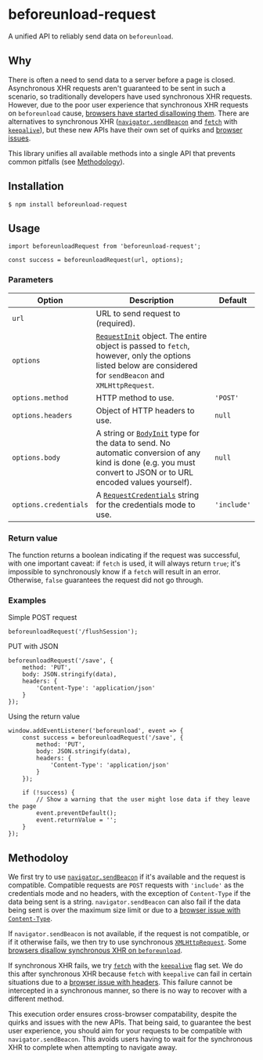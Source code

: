 # beforeunload-request

A unified API to reliably send data on `beforeunload`.

## Why

There is often a need to send data to a server before a page is closed. Asynchronous XHR requests aren't guaranteed to be sent in such a scenario, so traditionally developers have used synchronous XHR requests. However, due to the poor user experience that synchronous XHR requests on `beforeunload` cause, [browsers have started disallowing them](https://bugs.chromium.org/p/chromium/issues/detail?id=952452). There are alternatives to synchronous XHR ([`navigator.sendBeacon`](https://www.w3.org/TR/beacon/) and [`fetch`](https://fetch.spec.whatwg.org/) with [`keepalive`](https://fetch.spec.whatwg.org/#request-keepalive-flag)), but these new APIs have their own set of quirks and [browser](https://bugs.chromium.org/p/chromium/issues/detail?id=835821) [issues](https://bugs.chromium.org/p/chromium/issues/detail?id=490015).

This library unifies all available methods into a single API that prevents common pitfalls (see [Methodology](#methodoloy)).

## Installation

```
$ npm install beforeunload-request
```

## Usage

```
import beforeunloadRequest from 'beforeunload-request';

const success = beforeunloadRequest(url, options);
```

### Parameters

| Option                | Description                                                                                                                                                                                                 | Default     |
| --------------------- | ----------------------------------------------------------------------------------------------------------------------------------------------------------------------------------------------------------- | ----------- |
| `url`                 | URL to send request to (required).                                                                                                                                                                          |             |
| `options`             | [`RequestInit`](https://fetch.spec.whatwg.org/#requestinit) object. The entire object is passed to `fetch`, however, only the options listed below are considered for `sendBeacon` and `XMLHttpRequest`.    |             |
| `options.method`      | HTTP method to use.                                                                                                                                                                                         | `'POST'`    |
| `options.headers`     | Object of HTTP headers to use.                                                                                                                                                                              | `null`      |
| `options.body`        | A string or [`BodyInit`](https://fetch.spec.whatwg.org/#bodyinit) type for the data to send. No automatic conversion of any kind is done (e.g. you must convert to JSON or to URL encoded values yourself). | `null`      |
| `options.credentials` | A [`RequestCredentials`](https://fetch.spec.whatwg.org/#requestcredentials) string for the credentials mode to use.                                                                                         | `'include'` |

### Return value

The function returns a boolean indicating if the request was successful, with one important caveat: if `fetch` is used, it will always return `true`; it's impossible to synchronously know if a `fetch` will result in an error. Otherwise, `false` guarantees the request did not go through.

### Examples

Simple POST request

```
beforeunloadRequest('/flushSession');
```

PUT with JSON

```
beforeunloadRequest('/save', {
	method: 'PUT',
	body: JSON.stringify(data),
	headers: {
		'Content-Type': 'application/json'
	}
});
```

Using the return value

```
window.addEventListener('beforeunload', event => {
	const success = beforeunloadRequest('/save', {
		method: 'PUT',
		body: JSON.stringify(data),
		headers: {
			'Content-Type': 'application/json'
		}
	});

	if (!success) {
		// Show a warning that the user might lose data if they leave the page
		event.preventDefault();
		event.returnValue = '';
	}
});
```

## Methodoloy

We first try to use [`navigator.sendBeacon`](https://www.w3.org/TR/beacon/) if it's available and the request is compatible. Compatible requests are `POST` requests with `'include'` as the credentials mode and no headers, with the exception of `Content-Type` if the data being sent is a string. `navigator.sendBeacon` can also fail if the data being sent is over the maximum size limit or due to a [browser issue with `Content-Type`](https://bugs.chromium.org/p/chromium/issues/detail?id=490015).

If `navigator.sendBeacon` is not available, if the request is not compatible, or if it otherwise fails, we then try to use synchronous [`XMLHttpRequest`](https://xhr.spec.whatwg.org/). Some [browsers disallow synchronous XHR on `beforeunload`](https://bugs.chromium.org/p/chromium/issues/detail?id=952452).

If synchronous XHR fails, we try [`fetch`](https://fetch.spec.whatwg.org/) with the [`keepalive`](https://fetch.spec.whatwg.org/#request-keepalive-flag) flag set. We do this after synchronous XHR because `fetch` with `keepalive` can fail in certain situations due to a [browser issue with headers](https://bugs.chromium.org/p/chromium/issues/detail?id=835821). This failure cannot be intercepted in a synchronous manner, so there is no way to recover with a different method.

This execution order ensures cross-browser compatability, despite the quirks and issues with the new APIs. That being said, to guarantee the best user experience, you should aim for your requests to be compatible with `navigator.sendBeacon`. This avoids users having to wait for the synchronous XHR to complete when attempting to navigate away.
